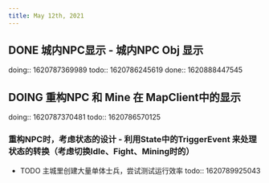 ```yaml
---
title: May 12th, 2021
---
```


## DONE 城内NPC显示 - 城内NPC Obj 显示
doing:: 1620787369989
todo:: 1620786245619
done:: 1620888447545
## DOING 重构NPC 和 Mine 在 MapClient中的显示
doing:: 1620787370481
todo:: 1620786570125
### 重构NPC时，考虑状态的设计 - 利用State中的TriggerEvent 来处理状态的转换（考虑切换Idle、Fight、Mining时的）
- TODO 主城里创建大量单体士兵，尝试测试运行效率
  todo:: 1620789925043